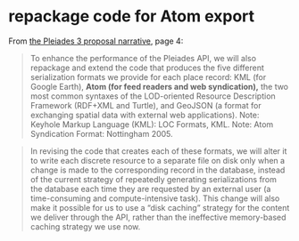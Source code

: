 # repackage code for Atom export

From [the Pleiades 3 proposal narrative](http://pleiades.stoa.org/files/pleiades-3-2015/proposal.pdf), page 4:

> To enhance the performance of the Pleiades API, we will also repackage and extend the code that produces the five different serialization formats we provide for each place record: KML (for Google Earth), **Atom (for feed readers and web syndication),** the two most common syntaxes of the LOD-oriented Resource Description Framework (RDF+XML and Turtle), and GeoJSON (a format for exchanging spatial data with external web applications). Note: Keyhole Markup Language (KML): LOC Formats, KML. Note: Atom Syndication Format: Nottingham 2005.

> In revising the code that creates each of these formats, we will alter it to write each discrete resource to a separate file on disk only when a change is made to the corresponding record in the database, instead of the current strategy of repeatedly generating serializations from the database each time they are requested by an external user (a time-consuming and compute-intensive task). This change will also make it possible for us to use a “disk caching” strategy for the content we deliver through the API, rather than the ineffective memory-based caching strategy we use now.
